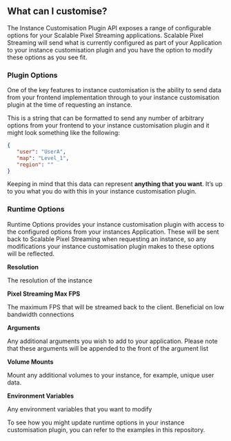 ## What can I customise?
The Instance Customisation Plugin API exposes a range of configurable options for your Scalable Pixel Streaming applications. Scalable Pixel Streaming will send what is currently configured as part of your Application to your instance customisation plugin and you have the option to modify these options as you see fit.

### Plugin Options
One of the key features to instance customisation is the ability to send data from your frontend implementation through to your instance customisation plugin at the time of requesting an instance.

This is a string that can be formatted to send any number of arbitrary options from your frontend to your instance customisation plugin and it might look something like the following:

```json
{
   "user": "UserA",
   "map": "Level_1",
   "region": ""
}
```

Keeping in mind that this data can represent **anything that you want**. It’s up to you what you do with this in your instance customisation plugin.

### Runtime Options
Runtime Options provides your instance customisation plugin with access to the configured options from your instances Application. These will be sent back to Scalable Pixel Streaming when requesting an instance, so any modifications your instance customisation plugin makes to these options will be reflected.

**Resolution**

The resolution of the instance

**Pixel Streaming Max FPS**

The maximum FPS that will be streamed back to the client. Beneficial on low bandwidth connections

**Arguments**

Any additional arguments you wish to add to your application. Please note that these arguments will be appended to the front of the argument list

**Volume Mounts**

Mount any additional volumes to your instance, for example, unique user data.

**Environment Variables**

Any environment variables that you want to modify

To see how you might update runtime options in your instance customisation plugin, you can refer to the examples in this repository.
